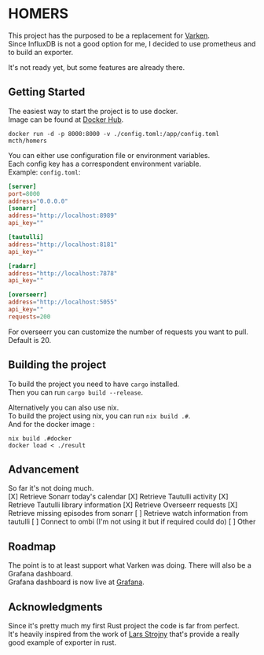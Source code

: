 # HOMERS

This project has the purposed to be a replacement for [Varken](https://github.com/Boerderij/Varken).   
Since InfluxDB is not a good option for me, I decided to use prometheus and to build an exporter. 

It's not ready yet, but some features are already there. 

## Getting Started

The easiest way to start the project is to use docker.  
Image can be found at [Docker Hub](https://hub.docker.com/repository/docker/mcth/homers). 

``` 
docker run -d -p 8000:8000 -v ./config.toml:/app/config.toml mcth/homers
```
You can either use configuration file or environment variables.   
Each config key has a correspondent environment variable.  
Example: `config.toml`:
```toml
[server]
port=8000
address="0.0.0.0"
[sonarr]
address="http://localhost:8989"
api_key=""

[tautulli]
address="http://localhost:8181"
api_key=""

[radarr]
address="http://localhost:7878"
api_key=""

[overseerr]
address="http://localhost:5055"
api_key=""
requests=200
```

For overseerr you can customize the number of requests you want to pull. Default is 20.  


## Building the project 

To build the project you need to have `cargo` installed.  
Then you can run `cargo build --release`. 

Alternatively you can also use nix.  
To build the project using nix, you can run `nix build .#`.   
And for the docker image : 
```
nix build .#docker
docker load < ./result
```


## Advancement

So far it's not doing much.   
[X] Retrieve Sonarr today's calendar
[X] Retrieve Tautulli activity
[X] Retrieve Tautulli library information
[X] Retrieve Overseerr requests
[X] Retrieve missing episodes from sonarr
[ ] Retrieve watch information from tautulli
[ ] Connect to ombi (I'm not using it but if required could do)
[ ] Other

## Roadmap

The point is to at least support what Varken was doing. 
There will also be a Grafana dashboard.  
Grafana dashboard is now live at [Grafana](https://grafana.com/grafana/dashboards/20744).


## Acknowledgments

Since it's pretty much my first Rust project the code is far from perfect.  
It's heavily inspired from the work of [Lars Strojny](https://github.com/lstrojny/prometheus-weathermen) that's provide a really good example of exporter in rust.  
